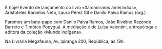 É hoje! 
Evento de lançamento do livro «Xamanismos ameríndios», Aristoteles Barcelos Neto, Laura Pérez Gil e Danilo Paiva Ramos (org.)

Faremos um bate-papo com Danilo Paiva Ramos, João Rivelino Rezende Barreto e Timóteo Popyguá. A mediação é de Luísa Valentini, antropóloga e editora da coleção «Mundo indígena».

Na Livraria Megafauna, Av.\,Ipiranga 200, República, as 19h.
